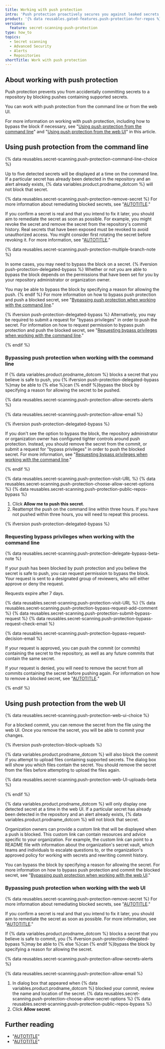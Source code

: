 ```yaml
---
title: Working with push protection
intro: 'Push protection proactively secures you against leaked secrets in your repositories by blocking pushes containing secrets. To push a commit containing a secret, you must specify a reason for bypassing the block{% ifversion push-protection-delegated-bypass %}, or, if required, request bypass privileges to bypass the block{% endif %}.'
product: '{% data reusables.gated-features.push-protection-for-repos %}'
versions:
  feature: secret-scanning-push-protection
type: how_to
topics:
  - Secret scanning
  - Advanced Security
  - Alerts
  - Repositories
shortTitle: Work with push protection
---
```


## About working with push protection

Push protection prevents you from accidentally committing secrets to a repository by blocking pushes containing supported secrets.

You can work with push protection from the command line or from the web UI.

For more information on working with push protection, including how to bypass the block if necessary, see "[Using push protection from the command line](#using-push-protection-from-the-command-line)" and "[Using push protection from the web UI](#using-push-protection-from-the-web-ui)" in this article.

## Using push protection from the command line

{% data reusables.secret-scanning.push-protection-command-line-choice %}

Up to five detected secrets will be displayed at a time on the command line. If a particular secret has already been detected in the repository and an alert already exists, {% data variables.product.prodname_dotcom %} will not block that secret.

{% data reusables.secret-scanning.push-protection-remove-secret %} For more information about remediating blocked secrets, see "[AUTOTITLE](/code-security/secret-scanning/pushing-a-branch-blocked-by-push-protection#resolving-a-blocked-push-on-the-command-line)."

If you confirm a secret is real and that you intend to fix it later, you should aim to remediate the secret as soon as possible. For example, you might revoke the secret and remove the secret from the repository's commit history. Real secrets that have been exposed must be revoked to avoid unauthorized access. You might consider first rotating the secret before revoking it. For more information, see "[AUTOTITLE](/authentication/keeping-your-account-and-data-secure/removing-sensitive-data-from-a-repository)."

{% data reusables.secret-scanning.push-protection-multiple-branch-note %}

In some cases, you may need to bypass the block on a secret. {% ifversion push-protection-delegated-bypass %} Whether or not you are able to bypass the block depends on the permissions that have been set for you by your repository administrator or organization owner.

You may be able to bypass the block by specifying a reason for allowing the push. {% endif %} For more information on how to bypass push protection and push a blocked secret, see "[Bypassing push protection when working with the command line](#bypassing-push-protection-when-working-with-the-command-line)."

{% ifversion push-protection-delegated-bypass %} Alternatively, you may be required to submit a request for "bypass privileges" in order to push the secret. For information on how to request permission to bypass push protection and push the blocked secret, see "[Requesting bypass privileges when working with the command line](#requesting-bypass-privileges-when-working-with-the-command-line)."

{% endif %}

### Bypassing push protection when working with the command line

If {% data variables.product.prodname_dotcom %} blocks a secret that you believe is safe to push, you {% ifversion push-protection-delegated-bypass %}may be able to {% else %}can {% endif %}bypass the block by specifying a reason for allowing the secret to be pushed.

{% data reusables.secret-scanning.push-protection-allow-secrets-alerts %}

{% data reusables.secret-scanning.push-protection-allow-email %}

{% ifversion push-protection-delegated-bypass %}

If you don't see the option to bypass the block, the repository administrator or organization owner has configured tighter controls around push protection. Instead, you should remove the secret from the commit, or submit a request for "bypass privileges" in order to push the blocked secret. For more information, see "[Requesting bypass privileges when working with the command line](#requesting-bypass-privileges-when-working-with-the-command-line)."

{% endif %}

{% data reusables.secret-scanning.push-protection-visit-URL %}
{% data reusables.secret-scanning.push-protection-choose-allow-secret-options %}
{% data reusables.secret-scanning.push-protection-public-repos-bypass %}
1. Click **Allow me to push this secret**.
1. Reattempt the push on the command line within three hours. If you have not pushed within three hours, you will need to repeat this process.

{% ifversion push-protection-delegated-bypass %}

### Requesting bypass privileges when working with the command line

{% data reusables.secret-scanning.push-protection-delegate-bypass-beta-note %}

If your push has been blocked by push protection and you believe the secret is safe to push, you can request permission to bypass the block. Your request is sent to a designated group of reviewers, who will either approve or deny the request.

Requests expire after 7 days.

{% data reusables.secret-scanning.push-protection-visit-URL %}
{% data reusables.secret-scanning.push-protection-bypass-request-add-comment %}
{% data reusables.secret-scanning.push-protection-submit-bypass-request %}
{% data reusables.secret-scanning.push-protection-bypass-request-check-email %}

{% data reusables.secret-scanning.push-protection-bypass-request-decision-email %}

If your request is approved, you can push the commit (or commits) containing the secret to the repository, as well as any future commits that contain the same secret.

If your request is denied, you will need to remove the secret from all commits containing the secret before pushing again. For information on how to remove a blocked secret, see "[AUTOTITLE](/code-security/secret-scanning/pushing-a-branch-blocked-by-push-protection#resolving-a-blocked-push-on-the-command-line)."

{% endif %}

## Using push protection from the web UI

{% data reusables.secret-scanning.push-protection-web-ui-choice %}

For a blocked commit, you can remove the secret from the file using the web UI. Once you remove the secret, you will be able to commit your changes.

{% ifversion push-protection-block-uploads %}

{% data variables.product.prodname_dotcom %} will also block the commit if you attempt to upload files containing supported secrets. The dialog box will show you which files contain the secret. You should remove the secret from the files before attempting to upload the files again.

{% data reusables.secret-scanning.push-protection-web-UI-uploads-beta %}

{% endif %}

{% data variables.product.prodname_dotcom %} will only display one detected secret at a time in the web UI. If a particular secret has already been detected in the repository and an alert already exists, {% data variables.product.prodname_dotcom %} will not block that secret.

Organization owners can provide a custom link that will be displayed when a push is blocked. This custom link can contain resources and advice specific to your organization. For example, the custom link can point to a README file with information about the organization's secret vault, which teams and individuals to escalate questions to, or the organization's approved policy for working with secrets and rewriting commit history.

You can bypass the block by specifying a reason for allowing the secret. For more information on how to bypass push protection and commit the blocked secret, see "[Bypassing push protection when working with the web UI](#bypassing-push-protection-when-working-with-the-web-ui)."

### Bypassing push protection when working with the web UI

{% data reusables.secret-scanning.push-protection-remove-secret %} For more information about remediating blocked secrets, see "[AUTOTITLE](/code-security/secret-scanning/pushing-a-branch-blocked-by-push-protection#resolving-a-blocked-push-in-the-web-ui)."

If you confirm a secret is real and that you intend to fix it later, you should aim to remediate the secret as soon as possible. For more information, see "[AUTOTITLE](/authentication/keeping-your-account-and-data-secure/removing-sensitive-data-from-a-repository)."

If {% data variables.product.prodname_dotcom %} blocks a secret that you believe is safe to commit, you {% ifversion push-protection-delegated-bypass %}may be able to {% else %}can {% endif %}bypass the block by specifying a reason for allowing the secret.

{% data reusables.secret-scanning.push-protection-allow-secrets-alerts %}

{% data reusables.secret-scanning.push-protection-allow-email %}

1. In dialog box that appeared when {% data variables.product.prodname_dotcom %} blocked your commit, review the name and location of the secret.
{% data reusables.secret-scanning.push-protection-choose-allow-secret-options %}
{% data reusables.secret-scanning.push-protection-public-repos-bypass %}
1. Click **Allow secret**.

## Further reading

- "[AUTOTITLE](/code-security/secret-scanning/pushing-a-branch-blocked-by-push-protection)"
- "[AUTOTITLE](/code-security/secret-scanning/push-protection-for-repositories-and-organizations)"
